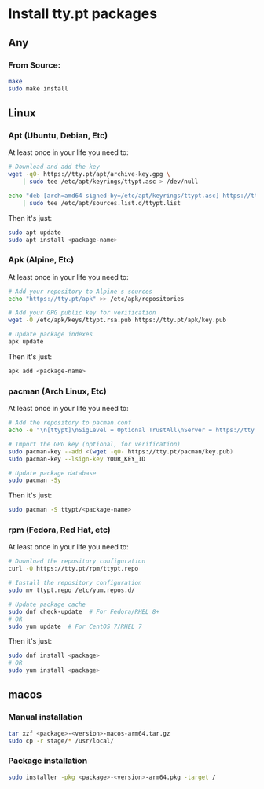 # Install tty.pt packages

## Any

### From Source:
```sh
make
sudo make install
```

## Linux

### Apt (Ubuntu, Debian, Etc)
At least once in your life you need to:
```sh
# Download and add the key
wget -qO- https://tty.pt/apt/archive-key.gpg \
    | sudo tee /etc/apt/keyrings/ttypt.asc > /dev/null

echo "deb [arch=amd64 signed-by=/etc/apt/keyrings/ttypt.asc] https://tty.pt/apt stable main" \
    | sudo tee /etc/apt/sources.list.d/ttypt.list
```

Then it's just:
```sh
sudo apt update
sudo apt install <package-name>
```

### Apk (Alpine, Etc)
At least once in your life you need to:
```sh
# Add your repository to Alpine's sources
echo "https://tty.pt/apk" >> /etc/apk/repositories

# Add your GPG public key for verification
wget -O /etc/apk/keys/ttypt.rsa.pub https://tty.pt/apk/key.pub

# Update package indexes
apk update
```

Then it's just:
```sh
apk add <package-name>
```

### pacman (Arch Linux, Etc)
At least once in your life you need to:
```sh
# Add the repository to pacman.conf
echo -e "\n[ttypt]\nSigLevel = Optional TrustAll\nServer = https://tty.pt/pacman/\$arch" | sudo tee -a /etc/pacman.conf

# Import the GPG key (optional, for verification)
sudo pacman-key --add <(wget -qO- https://tty.pt/pacman/key.pub)
sudo pacman-key --lsign-key YOUR_KEY_ID

# Update package database
sudo pacman -Sy
```

Then it's just:
```sh
sudo pacman -S ttypt/<package-name>
```

### rpm (Fedora, Red Hat, etc)
At least once in your life you need to:
```sh
# Download the repository configuration
curl -O https://tty.pt/rpm/ttypt.repo

# Install the repository configuration
sudo mv ttypt.repo /etc/yum.repos.d/

# Update package cache
sudo dnf check-update  # For Fedora/RHEL 8+
# OR
sudo yum update  # For CentOS 7/RHEL 7
```

Then it's just:
```sh
sudo dnf install <package>
# OR
sudo yum install <package>
```

## macos

### Manual installation
```sh
tar xzf <package>-<version>-macos-arm64.tar.gz
sudo cp -r stage/* /usr/local/
```

### Package installation  
```sh
sudo installer -pkg <package>-<version>-arm64.pkg -target /
```
